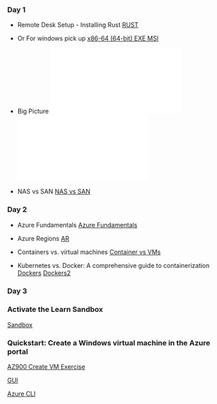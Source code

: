 ### Day 1

- Remote Desk Setup - Installing Rust
[RUST](https://github.com/rustdesk/rustdesk/releases/tag/1.4.0)

- Or For windows pick up [x86-64 (64-bit)	EXE   MSI](https://github.com/rustdesk/rustdesk/releases/download/1.4.0/rustdesk-1.4.0-x86_64.msi)

- Big Picture
![Pic-1](/Big%20Picture-Arc.pdf)
![Pic-2](/Big%20Picture-Arc2.pdf)


- NAS vs SAN
[NAS vs SAN](https://www.backblaze.com/blog/whats-the-diff-nas-vs-san/)

### Day 2

- Azure Fundamentals
[Azure Fundamentals](https://learn.microsoft.com/en-us/credentials/certifications/azure-fundamentals/?practice-assessment-type=certification)

- Azure Regions
[AR](https://cswsolutions.com/blog/posts/2021/september/azure-regions-what-they-are-why-they-matter/)

- Containers vs. virtual machines
[Container vs VMs](https://www.atlassian.com/microservices/cloud-computing/containers-vs-vms)

- Kubernetes vs. Docker: A comprehensive guide to containerization
[Dockers](https://www.atlassian.com/microservices/microservices-architecture/kubernetes-vs-docker)
[Dockers2](https://www.paloaltonetworks.ca/cyberpedia/kubernetes-docker)

### Day 3

### Activate the Learn Sandbox

[Sandbox](https://learn.microsoft.com/en-us/training/modules/describe-core-architectural-components-of-azure/4-exercise-explore-learn-sandbox?ns-enrollment-type=learningpath&ns-enrollment-id=learn.wwl.azure-fundamentals-describe-azure-architecture-services)

### Quickstart: Create a Windows virtual machine in the Azure portal


[AZ900 Create VM Exercise](https://learn.microsoft.com/en-us/training/modules/create-windows-virtual-machine-in-azure/3-exercise-create-a-vm)

[GUI](https://learn.microsoft.com/en-us/azure/virtual-machines/windows/quick-create-portal)

[Azure CLI](https://learn.microsoft.com/en-us/training/modules/describe-azure-compute-networking-services/3-exercise-create-azure-virtual-machine?ns-enrollment-type=learningpath&ns-enrollment-id=learn.wwl.azure-fundamentals-describe-azure-architecture-services)


